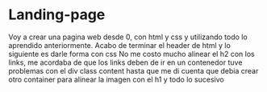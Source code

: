 # Landing-page
Voy a crear una pagina web desde 0, con html y css y utilizando todo lo aprendido anteriormente.
Acabo de terminar el header de html y lo siguiente es darle forma con css
No me costo mucho alinear el h2 con los links, me acordaba de que los links deben de ir en un contenedor
tuve problemas con el div class content hasta que me di cuenta que debia crear otro container para alinear la imagen con el h1 y todo lo sucesivo